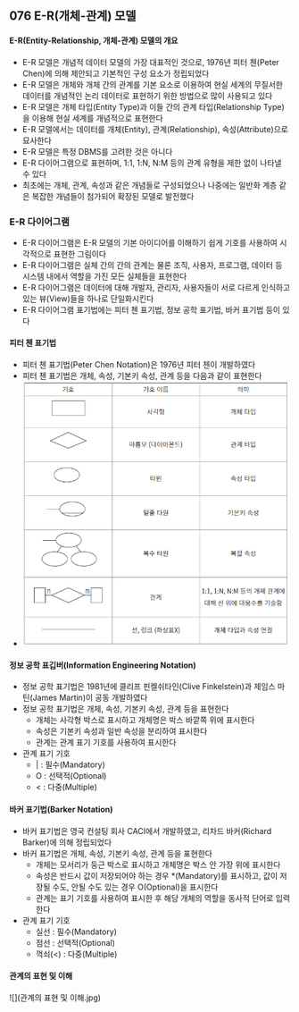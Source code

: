 ## 076 E-R(개체-관계) 모델

#### E-R(Entity-Relationship, 개체-관계) 모델의 개요

- E-R 모델은 개념적 데이터 모델의 가장 대표적인 것으로, 1976년 피터 첸(Peter Chen)에 의해 제안되고 기본적인 구성 요소가 정립되었다
- E-R 모델은 개체와 개체 간의 관계를 기본 요소로 이용하여 현실 세계의 무질서한 데이터를 개념적인 논리 데이터로 표현하기 위한 방법으로 많이 사용되고 있다
- E-R 모델은 개체 타입(Entity Type)과 이들 간의 관계 타입(Relationship Type)을 이용해 현실 세계를 개념적으로 표현한다
- E-R 모델에서는 데이터를 개체(Entity), 관계(Relationship), 속성(Attribute)으로 묘사한다
- E-R 모델은 특정 DBMS를 고려한 것은 아니다
- E-R 다이어그램으로 표현하며, 1:1, 1:N, N:M 등의 관계 유형을 제한 없이 나타낼 수 있다
- 최초에는 개체, 관계, 속성과 같은 개념들로 구성되었으나 나중에는 일반화 계층 같은 복잡한 개념들이 첨가되어 확장된 모델로 발전했다



### E-R 다이어그램

- E-R 다이어그램은 E-R 모델의 기본 아이디어를 이해하기 쉽게 기호를 사용하여 시각적으로 표현한 그림이다
- E-R 다이어그램은 실체 간의 간의 관계는 물론 조직, 사용자, 프로그램, 데이터 등 시스템 내에서 역할을 가진 모든 실체들을 표현한다
- E-R 다이어그램은 데이터에 대해 개발자, 관리자, 사용자들이 서로 다르게 인식하고 있는 뷰(View)들을 하나로 단일화시킨다
- E-R 다이어그램 표기법에는 피터 첸 표기법, 정보 공학 표기법, 바커 표기법 등이 있다



#### 피터 첸 표기법

- 피터 첸 표기법(Peter Chen Notation)은 1976년 피터 첸이 개발하였다
- 피터 첸 표기법은 개체, 속성, 기본키 속성, 관계 등을 다음과 같이 표현한다
- ![](./peter_chen.png)



#### 정보 공학 표깁버(Information Engineering Notation)

- 정보 공학 표기법은 1981년에 클리프 핀켈쉬타인(Clive Finkelstein)과 제임스 마틴(James Martin)이 공동 개발하였다
- 정보 공학 표기법은 개체, 속성, 기본키 속성, 관계 등을 표현한다
  - 개체는 사각형 박스로 표시하고 개체명은 박스 바깥쪽 위에 표시한다
  - 속성은 기본키 속성과 일반 속성을 분리하여 표시한다
  - 관계는 관계 표기 기호를 사용하여 표시한다
- 관계 표기 기호
  - | : 필수(Mandatory)
  - O : 선택적(Optional)
  - < : 다중(Multiple)



#### 바커 표기법(Barker Notation)

- 바커 표기법은 영국 컨설팅 회사 CACI에서 개발하였고, 리차드 바커(Richard Barker)에 의해 정립되었다
- 바커 표기법은 개체, 속성, 기본키 속성, 관계 등을 표현한다
  - 개체는 모서리가 둥근 박스로 표시하고 개체명은 박스 안 가장 위에 표시한다
  - 속성은 반드시 값이 저장되어야 하는 경우 *(Mandatory)를 표시하고, 값이 저장될 수도, 안될 수도 있는 경우 O(Optional)을 표시한다
  - 관계는 표기 기호를 사용하여 표시한 후 해당 개체의 역할을 동사적 단어로 입력한다
- 관계 표기 기호
  - 실선 : 필수(Mandatory)
  - 점선 : 선택적(Optional)
  - 꺽쇠(<) : 다중(Multiple)



#### 관계의 표현 및 이해

![](관계의 표현 및 이해.jpg)

